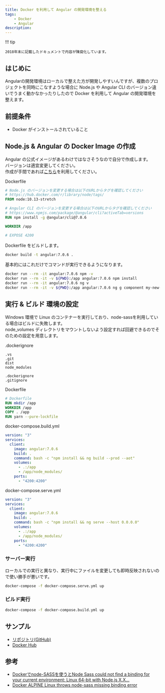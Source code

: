 ```yaml
---
title: Docker を利用して Angular の開発環境を整える
tags:
    - Docker
    - Angular
description: 
---
```


!!! tip

    2018年末に記載したドキュメントで内容が陳腐化しています。  

## はじめに

Angularの開発環境はローカルで整えた方が開発しやすいんですが、複数のプロジェクトを同時にこなすような場合に Node.js や Angular CLI のバージョン違いでうまく動かなかったりしたので Docker を利用して Angular の開発環境を整えます。

## 前提条件

* Docker がインストールされていること

## Node.js & Angular の Docker Image の作成

Angular の公式イメージがあるわけではなさそうなので自分で作成します。  
バージョンは適宜変更してください。  
作成が手間であれば[こちら](https://hub.docker.com/r/shigezo/angular/)を利用してください。  

Dockerfile

```Dockerfile
# Node.js のバージョンを変更する場合は以下のURLからタグを確認してください
# https://hub.docker.com/r/library/node/tags/
FROM node:10.13-stretch

# Angular CLI のバージョンを変更する場合は以下のURLからタグを確認してください
# https://www.npmjs.com/package/@angular/cli?activeTab=versions
RUN npm install -g @angular/cli@7.0.6

WORKDIR /app

# EXPOSE 4200
```

Dockerfile をビルドします。

```sh
docker build -t angular:7.0.6 .
```

基本的にはこれだけでコマンドが実行できるようになります。  

```sh
docker run --rm -it angular:7.0.6 npm -v
docker run --rm -it -v ${PWD}:/app angular:7.0.6 npm install
docker run --rm -it angular:7.0.6 ng v
docker run --rm -it -v ${PWD}:/app angular:7.0.6 ng g component my-new-component
```

## 実行 & ビルド 環境の設定

Windows 環境で Linux のコンテナーを実行しており、node-sassを利用している場合はビルドに失敗します。  
node_volumes ディレクトリをマウントしないよう設定すれば回避できるのでそのための設定を用意します。  

.dockerignore  

```.dockerignore
.vs
.git
dist
node_modules

.dockerignore
.gitignore
```

Dockerfile

```Dockerfile
# Dockerfile
RUN mkdir /app
WORKDIR /app
COPY . /app
RUN yarn --pure-lockfile
```

docker-compose.build.yml

```yml
version: "3"
services:
  client:
    image: angular:7.0.6
    build: .
    command: bash -c "npm install && ng build --prod --aot"
    volumes:
      - .:/app
      - /app/node_modules/
    ports:
      - "4200:4200"
```

docker-compose.serve.yml

```yml
version: "3"
services:
  client:
    image: angular:7.0.6
    build: .
    command: bash -c "npm install && ng serve --host 0.0.0.0"
    volumes:
      - .:/app
      - /app/node_modules/
    ports:
      - "4200:4200"
```

### サーバー実行

ローカルでの実行と異なり、実行中にファイルを変更しても即時反映されないので使い勝手が悪いです。  

```sh
docker-compose -f docker-compose.serve.yml up
```

### ビルド実行

```sh
docker-compose -f docker-compose.build.yml up
```

## サンプル

* [リポジトリ(GitHub)](https://github.com/Shigezo32/AngularInDocker)
* [Docker Hub](https://hub.docker.com/r/shigezo/angular/)

## 参考

* [Dockerでnode-SASSを使うとNode Sass could not find a binding for your current environment: Linux 64-bit with Node.js X.X...](https://budougumi0617.github.io/2018/04/04/fail-node-sass-on-docker/)
* [Docker ALPINE Linux throws node-sass missing binding error](https://github.com/sass/node-sass/issues/2165#issuecomment-347043659)

